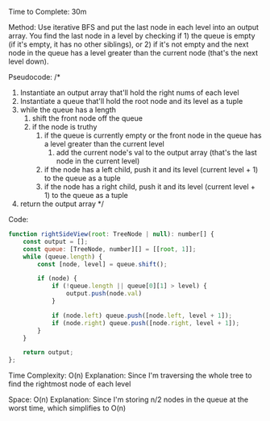 Time to Complete: 30m

Method: Use iterative BFS and put the last node in each level into an output array. You find the last node in a level by checking if 1) the queue is empty (if it's empty, it has no other siblings), or 2) if it's not empty and the next node in the queue has a level greater than the current node (that's the next level down).

Pseudocode:
/*
1. Instantiate an output array that'll hold the right nums of each level
2. Instantiate a queue that'll hold the root node and its level as a tuple
3. while the queue has a length
    1. shift the front node off the queue
    2. if the node is truthy
        1. if the queue is currently empty or the front node in the queue has a level greater than the current level
            1. add the current node's val to the output array (that's the last node in the current level)
        2. if the node has a left child, push it and its level (current level + 1) to the queue as a tuple
        3. if the node has a right child, push it and its level (current level + 1) to the queue as a tuple
4. return the output array
*/

Code:
```js
function rightSideView(root: TreeNode | null): number[] {
    const output = [];
    const queue: [TreeNode, number][] = [[root, 1]];
    while (queue.length) {
        const [node, level] = queue.shift();

        if (node) {
            if (!queue.length || queue[0][1] > level) {
                output.push(node.val)
            }

            if (node.left) queue.push([node.left, level + 1]);
            if (node.right) queue.push([node.right, level + 1]);
        }
    }

    return output;
};
```


Time Complexity: O(n)
Explanation: Since I'm traversing the whole tree to find the rightmost node of each level

Space: O(n)
Explanation: Since I'm storing n/2 nodes in the queue at the worst time, which simplifies to O(n)
